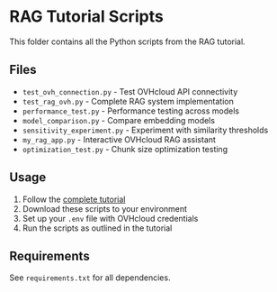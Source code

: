 # RAG Tutorial Scripts

This folder contains all the Python scripts from the RAG tutorial.

## Files

- `test_ovh_connection.py` - Test OVHcloud API connectivity
- `test_rag_ovh.py` - Complete RAG system implementation
- `performance_test.py` - Performance testing across models
- `model_comparison.py` - Compare embedding models
- `sensitivity_experiment.py` - Experiment with similarity thresholds
- `my_rag_app.py` - Interactive OVHcloud RAG assistant
- `optimization_test.py` - Chunk size optimization testing

## Usage

1. Follow the [complete tutorial](../../../docs/public-cloud/ai-endpoints/rag-tutorial/setup-guide.md)
2. Download these scripts to your environment
3. Set up your `.env` file with OVHcloud credentials
4. Run the scripts as outlined in the tutorial

## Requirements

See `requirements.txt` for all dependencies.
